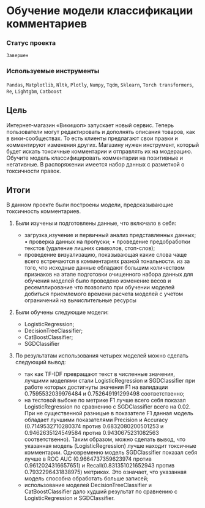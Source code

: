 # Обучение модели классификации комментариев

### Статус проекта

`Завершен`

### Используемые инструменты

`Pandas`, `Matplotlib`, `Nltk`, `Plotly`, `Numpy`, `Tqdm`, `Sklearn`, `Torch transformers`, `Re`, `Lightgbm`, `Catboost`

## Цель

Интернет-магазин «Викишоп» запускает новый сервис. Теперь пользователи могут редактировать и дополнять описания товаров, как в вики-сообществах. То есть клиенты предлагают свои правки и комментируют изменения других. Магазину нужен инструмент, который будет искать токсичные комментарии и отправлять их на модерацию.
Обучите модель классифицировать комментарии на позитивные и негативные. В распоряжении имеется набор данных с разметкой о токсичности правок.


## Итоги

В данном проекте были построены модели, предсказывающие токсичность комментариев.

1. Были изучены и подготовлены данные, что включало в себя:
    - загрузка,изучение и первичный анализ представленных данных; • проверка данных на пропуски; • проведение предобработки текстов (удаление лишних символов, стоп-слов);
    - проведение визуализацию, показывающая какие слова чаще всего встречаются в комментариях разной тональности.
    из за того, что исходные данные обладают большим количеством признаков на этапе подготовки очищенного набора данных для обучения моделей было проведено изменение весов и ресемплирование что позволило при обучении моделей добиться приемлемого времени расчета моделей с учетом ограничений на вычислительные ресурсы

2.  Были обучены следующие модели:
    - LogisticRegression;
    - DecisionTreeClassifier;
    - CatBoostClassifier;
    - SGDClassifier

3. По результатам использования четырех моделей можно сделать следующий вывод:
    - так как TF-IDF превращают текст в численные значения, лучшими моделями стали LogisticRegression и SGDClassifier при работе которых достигнуты значения F1 на валидации 0.7595532039976484 и 0.752649191299498 соответственно;
    - на тестовой выбоке по метрике F1 лучше всего себя показал LogisticRegression по сравнению с SGDClassifier    всего на 0.02. При не существенной разницые в показателе F1 данная модель обладает лучшими показателями Precision и Accuracy (0.7149532710280374 против 0.6832080200501253 и 0.9462635124549584 против 0.9430675231082563 соответственно). Таким образом, можно сделать вывод, что указанная модель (LogisticRegression) лучше находит токсичные комментарии. Одновременно модель SGDClassifier показал себя лучше в ROC AUC (0.9664737359623974 против 0.9612024316657651) и Recall(0.831351021652943 против 0.7932296431838975) метриках. Это означает, что указанная  модель способна обработать больше записей;
    - использование моделей DecisionTreeClassifier и CatBoostClassifier дало худший результат по сравнению с LogisticRegression и SGDClassifier.
